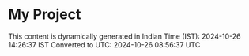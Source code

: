 # My Project

This content is dynamically generated in Indian Time (IST): 2024-10-26 14:26:37 IST
Converted to UTC: 2024-10-26 08:56:37 UTC
